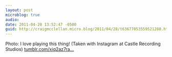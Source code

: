 ```yaml
---
layout: post
microblog: true
audio: 
date: 2011-04-28 13:52:47 -0500
guid: http://craigmcclellan.micro.blog/2011/04/28/t63677053559521280.html
---
```

Photo: I love playing this thing! (Taken with Instagram at Castle Recording Studios) [tumblr.com/xiq2az7ra...](http://tumblr.com/xiq2az7rar)

